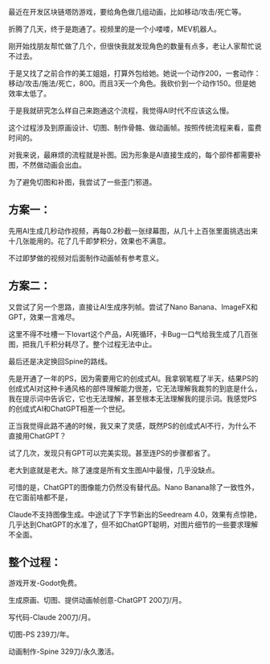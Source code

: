 最近在开发区块链塔防游戏，要给角色做几组动画，比如移动/攻击/死亡等。

折腾了几天，终于是跑通了。视频里的是一个小喽喽，MEV机器人。

刚开始找朋友帮忙做了几个，但很快我就发现角色的数量有点多，老让人家帮忙说不过去。

于是又找了之前合作的美工姐姐，打算外包给她。她说一个动作200，一套动作：移动/攻击/施法/死亡，800。而且3天一个角色。我砍价到一个动作150。但是她效率太低了。

于是我就研究怎么样自己来跑通这个流程，我觉得AI时代不应该这么慢。

这个过程涉及到原画设计、切图、制作骨骼、做动画帧。按照传统流程来看，蛮费时间的。

对我来说，最麻烦的流程就是补图。因为形象是AI直接生成的，每个部件都需要补图，不然做动画会出血。

为了避免切图和补图，我尝试了一些歪门邪道。

## 方案一：

先用AI生成几秒动作视频，再每0.2秒截一张绿幕图，从几十上百张里面挑选出来十几张能用的。花了几千即梦积分，效果也不满意。

不过即梦做的视频对后面制作动画帧有参考意义。

## 方案二：

又尝试了另一个思路，直接让AI生成序列帧。尝试了Nano Banana、ImageFX和GPT，效果一言难尽。

这里不得不吐槽一下lovart这个产品，AI死循环，卡Bug一口气给我生成了几百张图，把我几千积分耗尽了。整个过程无法中止。

最后还是决定换回Spine的路线。

先是开通了一年的PS，因为需要用它的创成式AI。我拿钢笔框了半天，结果PS的创成式AI对这种卡通风格的部件理解能力很差，它无法理解我裁剪的到底是什么，我在提示词中告诉它，它也无法理解，甚至根本无法理解我的提示词。我感觉PS的创成式AI和ChatGPT相差一个世纪。

正当我觉得此路不通的时候，我又来了灵感，既然PS的创成式AI不行，为什么不直接用ChatGPT？

试了几次，发现只有GPT可以完美实现。甚至连PS的步骤都省了。

老大到底就是老大。除了速度是所有文生图AI中最慢，几乎没缺点。

可惜的是，ChatGPT的图像能力仍然没有替代品。Nano Banana除了一致性外，在它面前啥都不是，

Claude不支持图像生成。中途试了下字节新出的Seedream 4.0，效果有点惊艳，几乎达到ChatGPT的水准了，但不如ChatGPT聪明，对图片细节的一些要求理解不全面。

## 整个过程：

游戏开发-Godot免费。

生成原画、切图、提供动画帧创意-ChatGPT 200刀/月。

写代码-Claude 200刀/月。

切图-PS 239刀/年。

动画制作-Spine  329刀/永久激活。
